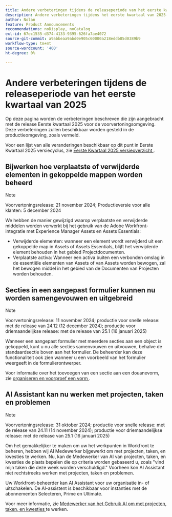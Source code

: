 ```yaml
---
title: Andere verbeteringen tijdens de releaseperiode van het eerste kwartaal van 2025
description: Andere verbeteringen tijdens het eerste kwartaal van 2025-releasetijdframe
author: Nolan
feature: Product Announcements
recommendations: noDisplay, noCatalog
exl-id: 67ec1535-d374-4133-9395-626fa7ae4072
source-git-commit: a9abbeaa9abd0e905c60000a218eddb85d0389b9
workflow-type: tm+mt
source-wordcount: '400'
ht-degree: 0%

---
```


# Andere verbeteringen tijdens de releaseperiode van het eerste kwartaal van 2025

Op deze pagina worden de verbeteringen beschreven die zijn aangebracht met de release Eerste kwartaal 2025 voor de voorvertoningsomgeving. Deze verbeteringen zullen beschikbaar worden gesteld in de productieomgeving, zoals vermeld.

Voor een lijst van alle veranderingen beschikbaar op dit punt in Eerste Kwartaal 2025 versiecyclus, zie [ Eerste Kwartaal 2025 versieoverzicht ](/help/quicksilver/product-announcements/product-releases/25-q1-release-activity/25-q1-release-overview.md).

## Bijwerken hoe verplaatste of verwijderde elementen in gekoppelde mappen worden beheerd

>[!NOTE]
>
>Voorvertoningsrelease: 21 november 2024; Productieversie voor alle klanten: 5 december 2024

We hebben de manier gewijzigd waarop verplaatste en verwijderde middelen worden verwerkt bij het gebruik van de Adobe Workfront-integratie met Experience Manager Assets en Assets Essentials:

* Verwijderde elementen: wanneer een element wordt verwijderd uit een gekoppelde map in Assets of Assets Essentials, blijft het verwijderde element behouden in het gebied Projectdocumenten.
* Verplaatste activa: Wanneer een activa buiten een verbonden omslag in de essentiële elementen van Assets of van Assets worden bewogen, zal het bewogen middel in het gebied van de Documenten van Projecten worden behouden.

## Secties in een aangepast formulier kunnen nu worden samengevouwen en uitgebreid

>[!NOTE]
>
>Voorvertoningsrelease: 11 november 2024; productie voor snelle release: met de release van 24.12 (12 december 2024); productie voor driemaandelijkse release: met de release van 25.1 (16 januari 2025)

Wanneer een aangepast formulier met meerdere secties aan een object is gekoppeld, kunt u nu alle secties samenvouwen en uitvouwen, behalve de standaardsectie boven aan het formulier. De beheerder kan deze functionaliteit ook zien wanneer u een voorbeeld van het formulier weergeeft in de formulierontwerper.

Voor informatie over het toevoegen van een sectie aan een douanevorm, zie [ organiseren en voorproef een vorm ](/help/quicksilver/administration-and-setup/customize-workfront/create-manage-custom-forms/form-designer/design-a-form/organize-a-form.md).

## AI Assistant kan nu werken met projecten, taken en problemen

>[!NOTE]
>
>Voorvertoningsrelease: 31 oktober 2024; productie voor snelle release: met de release van 24.11 (14 november 2024); productie voor driemaandelijkse release: met de release van 25.1 (16 januari 2025)

Om het gemakkelijker te maken om uw het werkpunten in Workfront te beheren, hebben wij AI Medewerker bijgewerkt om met projecten, taken, en kwesties te werken. Nu, kan de Medewerker van AI van projecten, taken, en kwesties de plaats bepalen die op criteria worden gebaseerd u, zoals &quot;vind mijn taken die deze week worden verschuldigd.&quot;
Voorheen kon AI Assistant niet rechtstreeks werken met projecten, taken en problemen.

Uw Workfront-beheerder kan AI Assistant voor uw organisatie in- of uitschakelen. De AI-assistent is beschikbaar voor instanties met de abonnementen Selecteren, Prime en Ultimate.

Voor meer informatie, zie [ Medewerker van het Gebruik AI om met projecten, taken, en kwesties ](/help/quicksilver/workfront-basics/ai-assistant/work-with-pti-through-ai-assisant.md) te werken.
